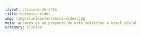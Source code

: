 ```yaml
---
layout: clinicas-de-arte
title: Veronica Vides
img: /img/clinicas/veronica-vides.jpg
meta: andares es un proyecto de arte colectivo a nivel visual
category: clinica
---
```


